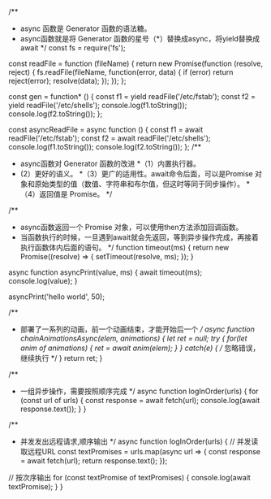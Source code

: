 /**
 * async 函数是 Generator 函数的语法糖。
 * async函数就是将 Generator 函数的星号（*）替换成async，将yield替换成await
 */
const fs = require('fs');

const readFile = function (fileName) {
  return new Promise(function (resolve, reject) {
    fs.readFile(fileName, function(error, data) {
      if (error) return reject(error);
      resolve(data);
    });
  });
};

const gen = function* () {
  const f1 = yield readFile('/etc/fstab');
  const f2 = yield readFile('/etc/shells');
  console.log(f1.toString());
  console.log(f2.toString());
};

const asyncReadFile = async function () {
  const f1 = await readFile('/etc/fstab');
  const f2 = await readFile('/etc/shells');
  console.log(f1.toString());
  console.log(f2.toString());
};
/**
 * async函数对 Generator 函数的改进
 *（1）内置执行器。
 * (2）更好的语义。
 *（3）更广的适用性。await命令后面，可以是Promise 对象和原始类型的值（数值、字符串和布尔值，但这时等同于同步操作）。
 *（4）返回值是 Promise。
 */

/**
 * async函数返回一个 Promise 对象，可以使用then方法添加回调函数。
 * 当函数执行的时候，一旦遇到await就会先返回，等到异步操作完成，再接着执行函数体内后面的语句。
 */
function timeout(ms) {
  return new Promise((resolve) => {
    setTimeout(resolve, ms);
  });
}

async function asyncPrint(value, ms) {
  await timeout(ms);
  console.log(value);
}

asyncPrint('hello world', 50);

/**
 * 部署了一系列的动画，前一个动画结束，才能开始后一个
 */
async function chainAnimationsAsync(elem, animations) {
  let ret = null;
  try {
    for(let anim of animations) {
      ret = await anim(elem);
    }
  } catch(e) {
    /* 忽略错误，继续执行 */
  }
  return ret;
}


/**
 * 一组异步操作，需要按照顺序完成
 */
async function logInOrder(urls) {
  for (const url of urls) {
    const response = await fetch(url);
    console.log(await response.text());
  }
}

/**
 * 并发发出远程请求,顺序输出
 */
async function logInOrder(urls) {
  // 并发读取远程URL
  const textPromises = urls.map(async url => {
    const response = await fetch(url);
    return response.text();
  });

  // 按次序输出
  for (const textPromise of textPromises) {
    console.log(await textPromise);
  }
}


























































